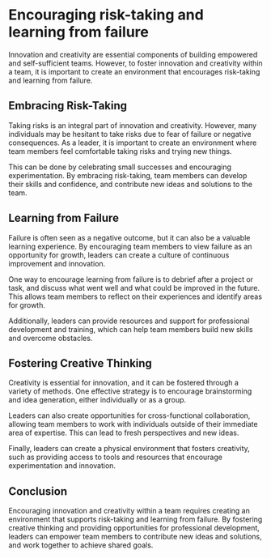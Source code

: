 Encouraging risk-taking and learning from failure
===================================================================================================

Innovation and creativity are essential components of building empowered and self-sufficient teams. However, to foster innovation and creativity within a team, it is important to create an environment that encourages risk-taking and learning from failure.

Embracing Risk-Taking
---------------------

Taking risks is an integral part of innovation and creativity. However, many individuals may be hesitant to take risks due to fear of failure or negative consequences. As a leader, it is important to create an environment where team members feel comfortable taking risks and trying new things.

This can be done by celebrating small successes and encouraging experimentation. By embracing risk-taking, team members can develop their skills and confidence, and contribute new ideas and solutions to the team.

Learning from Failure
---------------------

Failure is often seen as a negative outcome, but it can also be a valuable learning experience. By encouraging team members to view failure as an opportunity for growth, leaders can create a culture of continuous improvement and innovation.

One way to encourage learning from failure is to debrief after a project or task, and discuss what went well and what could be improved in the future. This allows team members to reflect on their experiences and identify areas for growth.

Additionally, leaders can provide resources and support for professional development and training, which can help team members build new skills and overcome obstacles.

Fostering Creative Thinking
---------------------------

Creativity is essential for innovation, and it can be fostered through a variety of methods. One effective strategy is to encourage brainstorming and idea generation, either individually or as a group.

Leaders can also create opportunities for cross-functional collaboration, allowing team members to work with individuals outside of their immediate area of expertise. This can lead to fresh perspectives and new ideas.

Finally, leaders can create a physical environment that fosters creativity, such as providing access to tools and resources that encourage experimentation and innovation.

Conclusion
----------

Encouraging innovation and creativity within a team requires creating an environment that supports risk-taking and learning from failure. By fostering creative thinking and providing opportunities for professional development, leaders can empower team members to contribute new ideas and solutions, and work together to achieve shared goals.
